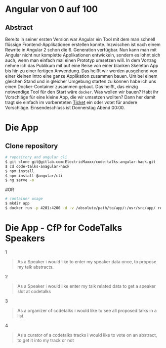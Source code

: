 # Angular von 0 auf 100

## Abstract

Bereits in seiner ersten Version war Angular ein Tool mit dem man schnell flüssige Frontend-Applikationen erstellen konnte. Inzwischen ist nach einem Rewrite in Angular 2 schon die 6. Generation verfügbar. Nun kann man mit Angular nicht nur komplette Applikationen entwickeln, sondern es lohnt sich auch, wenn man einfach mal einen Prototyp umsetzen will.
In dem Vortrag nehme ich das Publikum mit auf eine Reise von einer blanken Skeleton App bis hin zu einer fertigen Anwendung. Das heißt wir werden ausgehend von einer kleinen Intro eine ganze Applikation zusammen bauen.
Um bei einem gleichen Stand und in gleicher Umgebung starten zu können habe ich uns einen Docker-Container zusammen gebaut. Das heißt, das einzig notwendige Tool für den Start wäre `docker`.
Was wollen wir bauen? Habt ihr Vorschläge für eine kleine App, die wir umsetzen wollten? Dann her damit tragt sie einfach im vorbereteten [Ticket](https://gitlab.com/ElectricMaxxx/code-talks-angular-hack/issues/1) ein oder votet für andere Vorschläge. Einsendeschluss ist Donnerstag Abend 00:00.


# Die App

## Clone repository

```bash
# repository and angular cli
$ git clone git@gitlab.com:ElectricMaxxx/code-talks-angular-hack.git
$ cd code-talks-anagular-hack
$ npm install
$ npm install @angular/cli
$ ng serve -o

```

#OR

```bash
# container usage
$ mkdir app
$ docker run -p 4201:4200 -d -v /absolute/path/to/app/:/usr/src/app/ registry.gitlab.com/electricmaxxx/code-talks-angular-hack:latest
```

# Die App - CfP for CodeTalks Speakers

1
> As a Speaker i would like to enter my speaker data once, to propose my talk abstracts.

2
> As a Speaker i would like enter my talk related data to get a speaker slot at codetalks

3
> As a organizer of codetalks i would like to see all proposed talks in a list.

4
> As a curator of a codetalks tracks i would like to vote on an abstract, to get it into my track or not
